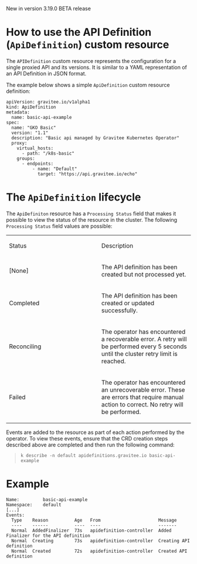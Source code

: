 <span class="label label-version">New in version 3.19.0</span> <span
class="label label-version">BETA release</span>

# How to use the API Definition (`ApiDefinition`) custom resource

The `APIDefinition` custom resource represents the configuration for a
single proxied API and its versions. It is similar to a YAML
representation of an API Definition in JSON format.

The example below shows a simple `ApiDefinition` custom resource
definition:

    apiVersion: gravitee.io/v1alpha1
    kind: ApiDefinition
    metadata:
      name: basic-api-example
    spec:
      name: "GKO Basic"
      version: "1.1"
      description: "Basic api managed by Gravitee Kubernetes Operator"
      proxy:
        virtual_hosts:
          - path: "/k8s-basic"
        groups:
          - endpoints:
              - name: "Default"
                target: "https://api.gravitee.io/echo"

# The `ApiDefinition` lifecycle

The `ApiDefiniton` resource has a `Processing Status` field that makes
it possible to view the status of the resource in the cluster. The
following `Processing Status` field values are possible:

<table>
<colgroup>
<col style="width: 50%" />
<col style="width: 50%" />
</colgroup>
<tbody>
<tr class="odd">
<td style="text-align: left;"><p>Status</p></td>
<td style="text-align: left;"><p>Description</p></td>
</tr>
<tr class="even">
<td style="text-align: left;"><p>[None]</p></td>
<td style="text-align: left;"><p>The API definition has been created but
not processed yet.</p></td>
</tr>
<tr class="odd">
<td style="text-align: left;"><p>Completed</p></td>
<td style="text-align: left;"><p>The API definition has been created or
updated successfully.</p></td>
</tr>
<tr class="even">
<td style="text-align: left;"><p>Reconciling</p></td>
<td style="text-align: left;"><p>The operator has encountered a
recoverable error. A retry will be performed every 5 seconds until the
cluster retry limit is reached.</p></td>
</tr>
<tr class="odd">
<td style="text-align: left;"><p>Failed</p></td>
<td style="text-align: left;"><p>The operator has encountered an
unrecoverable error. These are errors that require manual action to
correct. No retry will be performed.</p></td>
</tr>
</tbody>
</table>

Events are added to the resource as part of each action performed by the
operator. To view these events, ensure that the CRD creation steps
described above are completed and then run the following command:

>     k describe -n default apidefinitions.gravitee.io basic-api-example

# Example

    Name:         basic-api-example
    Namespace:    default
    [...]
    Events:
      Type    Reason          Age   From                      Message
      ----    ------          ----  ----                      -------
      Normal  AddedFinalizer  73s   apidefinition-controller  Added Finalizer for the API definition
      Normal  Creating        73s   apidefinition-controller  Creating API definition
      Normal  Created         72s   apidefinition-controller  Created API definition
